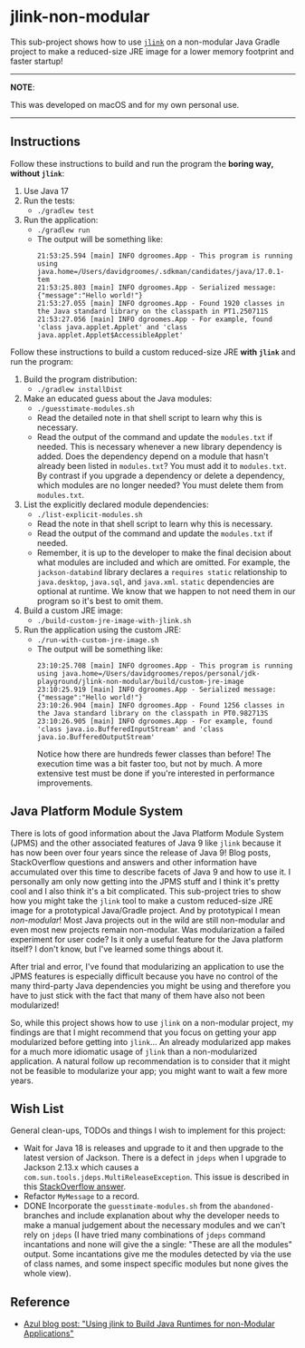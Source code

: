 # jlink-non-modular

This sub-project shows how to use [`jlink`](https://openjdk.java.net/jeps/282) on a non-modular Java Gradle project to make a reduced-size JRE image for a lower memory footprint and faster startup!

---
**NOTE**:

This was developed on macOS and for my own personal use.

---

## Instructions

Follow these instructions to build and run the program the **boring way, without `jlink`**:

1. Use Java 17
1. Run the tests:
   * `./gradlew test`
1. Run the application:
   * `./gradlew run`
   * The output will be something like:
     ```
     21:53:25.594 [main] INFO dgroomes.App - This program is running using java.home=/Users/davidgroomes/.sdkman/candidates/java/17.0.1-tem
     21:53:25.803 [main] INFO dgroomes.App - Serialized message: {"message":"Hello world!"}
     21:53:27.055 [main] INFO dgroomes.App - Found 1920 classes in the Java standard library on the classpath in PT1.250711S
     21:53:27.056 [main] INFO dgroomes.App - For example, found 'class java.applet.Applet' and 'class java.applet.Applet$AccessibleApplet'
     ```

Follow these instructions to build a custom reduced-size JRE **with `jlink`** and run the program:

1. Build the program distribution:
   * `./gradlew installDist`
1. Make an educated guess about the Java modules:
   * `./guesstimate-modules.sh`
   * Read the detailed note in that shell script to learn why this is necessary.
   * Read the output of the command and update the `modules.txt` if needed. This is necessary whenever a new library
     dependency is added. Does the dependency depend on a module that hasn't already been listed in `modules.txt`? You
     must add it to `modules.txt`. By contrast if you upgrade a dependency or delete a dependency, which modules are no
     longer needed? You must delete them from `modules.txt`.
1. List the explicitly declared module dependencies:
   * `./list-explicit-modules.sh`
   * Read the note in that shell script to learn why this is necessary.
   * Read the output of the command and update the `modules.txt` if needed.
   * Remember, it is up to the developer to make the final decision about what modules are included and which are
     omitted. For example, the `jackson-databind` library declares a `requires static` relationship to `java.desktop`,
     `java.sql`, and `java.xml`. `static` dependencies are optional at runtime. We know that we happen to not need them
     in our program so it's best to omit them.
1. Build a custom JRE image:
   * `./build-custom-jre-image-with-jlink.sh`
1. Run the application using the custom JRE:
   * `./run-with-custom-jre-image.sh`
   * The output will be something like:
     ```
     23:10:25.708 [main] INFO dgroomes.App - This program is running using java.home=/Users/davidgroomes/repos/personal/jdk-playground/jlink-non-modular/build/custom-jre-image
     23:10:25.919 [main] INFO dgroomes.App - Serialized message: {"message":"Hello world!"}
     23:10:26.904 [main] INFO dgroomes.App - Found 1256 classes in the Java standard library on the classpath in PT0.982713S
     23:10:26.905 [main] INFO dgroomes.App - For example, found 'class java.io.BufferedInputStream' and 'class java.io.BufferedOutputStream'
     ```
     Notice how there are hundreds fewer classes than before! The execution time was a bit faster too, but not by much.
     A more extensive test must be done if you're interested in performance improvements.

## Java Platform Module System

There is lots of good information about the Java Platform Module System (JPMS) and the other associated features of Java 9
like `jlink` because it has now been over four years since the release of Java 9! Blog posts, StackOverflow questions
and answers and other information have accumulated over this time to describe facets of Java 9 and how to use it. I
personally am only now getting into the JPMS stuff and I think it's pretty cool and I also think it's a bit complicated.
This sub-project tries to show how you might take the `jlink` tool to make a custom reduced-size JRE image for a
prototypical Java/Gradle project. And by prototypical I mean *non-modular*! Most Java projects out in the wild are still
non-modular and even most new projects remain non-modular. Was modularization a failed experiment for user code? Is it
only a useful feature for the Java platform itself? I don't know, but I've learned some things about it.

After trial and error, I've found that modularizing an application to use the JPMS features is especially
difficult because you have no control of the many third-party Java dependencies you might be using and therefore you have
to just stick with the fact that many of them have also not been modularized!

So, while this project shows how to use `jlink` on a non-modular project, my findings are that I might recommend that you
focus on getting your app modularized before getting into `jlink`... An already modularized app makes for a much more idiomatic
usage of `jlink` than a non-modularized application. A natural follow up recommendation is to consider that it might not be
feasible to modularize your app; you might want to wait a few more years.

## Wish List

General clean-ups, TODOs and things I wish to implement for this project:

* Wait for Java 18 is releases and upgrade to it and then upgrade to the latest version of Jackson. There is a defect in
  `jdeps` when I upgrade to Jackson 2.13.x which causes a `com.sun.tools.jdeps.MultiReleaseException`. This issue is
  described in this [StackOverflow answer](https://stackoverflow.com/a/70011064).
* Refactor `MyMessage` to a record.
* DONE Incorporate the `guesstimate-modules.sh` from the `abandoned-` branches and include explanation about why the developer
  needs to make a manual judgement about the necessary modules and we can't rely on `jdeps` (I have tried many
  combinations of `jdeps` command incantations and none will give the a single: "These are all the modules" output. Some
  incantations give me the modules detected by via the use of class names, and some inspect specific modules but none
  gives the whole view).

## Reference

* [Azul blog post: "Using jlink to Build Java Runtimes for non-Modular Applications"](https://medium.com/azulsystems/using-jlink-to-build-java-runtimes-for-non-modular-applications-9568c5e70ef4)

